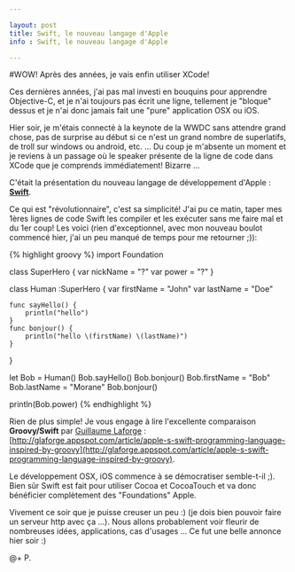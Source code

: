 ```yaml
---

layout: post
title: Swift, le nouveau langage d'Apple
info : Swift, le nouveau langage d'Apple

---
```


#WOW! Après des années, je vais enfin utiliser XCode!

Ces dernières années, j'ai pas mal investi en bouquins pour apprendre Objective-C, et je n'ai toujours pas écrit une ligne, tellement je "bloque" dessus et je n'ai donc jamais fait une "pure" application OSX ou iOS.

Hier soir, je m'étais connecté à la keynote de la WWDC sans attendre grand chose, pas de surprise au début si ce n'est un grand nombre de superlatifs, de troll sur windows ou android, etc. ... Du coup je m'absente un moment et je reviens à un passage où le speaker présente de la ligne de code dans XCode que je comprends immédiatement! Bizarre ...

C'était la présentation du nouveau langage de développement d'Apple : [**Swift**](https://developer.apple.com/library/prerelease/ios/referencelibrary/GettingStarted/LandingPage/index.html#//apple_ref/doc/uid/TP40014345).

Ce qui est "révolutionnaire", c'est sa simplicité! J'ai pu ce matin, taper mes 1ères lignes de code Swift les compiler et les exécuter sans me faire mal et du 1er coup! Les voici (rien d'exceptionnel, avec mon nouveau boulot commencé hier, j'ai un peu manqué de temps pour me retourner ;)):

{% highlight groovy %}
import Foundation

class SuperHero {
    var nickName = "?"
    var power = "?"
}

class Human :SuperHero {
    var firstName = "John"
    var lastName = "Doe"
    
    func sayHello() {
        println("hello")
    }
    func bonjour() {
        println("hello \(firstName) \(lastName)")
    }
}

let Bob = Human()
Bob.sayHello()
Bob.bonjour()
Bob.firstName = "Bob"
Bob.lastName = "Morane"
Bob.bonjour()

println(Bob.power)
{% endhighlight %}

Rien de plus simple! Je vous engage à lire l'excellente comparaison **Groovy/Swift** par [Guillaume Laforge](https://twitter.com/glaforge) : [http://glaforge.appspot.com/article/apple-s-swift-programming-language-inspired-by-groovy](http://glaforge.appspot.com/article/apple-s-swift-programming-language-inspired-by-groovy).

Le développement OSX, iOS commence à se démocratiser semble-t-il ;). Bien sûr Swift est fait pour utiliser Cocoa et CocoaTouch et va donc bénéficier complètement des "Foundations" Apple.

Vivement ce soir que je puisse creuser un peu :) (je dois bien pouvoir faire un serveur http avec ça ...). Nous allons probablement voir fleurir de nombreuses idées, applications, cas d'usages ... Ce fut une belle annonce hier soir :)

@+
P.




